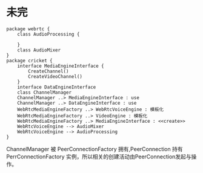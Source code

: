 # 未完
```plantuml
package webrtc {
    class AudioProcessing {

    }
    class AudioMixer
}
package cricket {
    interface MediaEngineInterface {
        CreateChannel()
        CreateVideoChannel()
    }
    interface DataEngineInterface
    class ChannelManager
    ChannelManager ..> MediaEngineInterface : use
    ChannelManager ..> DataEngineInterface : use
    WebRtcMediaEngineFactory ..> WebRtcVoiceEngine : 模板化
    WebRtcMediaEngineFactory ..> VideoEngine : 模板化
    WebRtcMediaEngineFactory ..> MediaEngineInterface : <<create>>
    WebRtcVoiceEngine --> AudioMixer
    WebRtcVoiceEngine --> AudioProcessing
}
```
ChannelManager 被 PeerConnectionFactory 拥有,PeerConnection 持有 PerrConnectionFactory 实例，所以相关的创建活动由PeerConnection发起与操作。